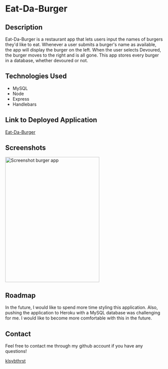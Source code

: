 # Eat-Da-Burger

<h2>Description</h2>

<p> Eat-Da-Burger is a restaurant app that lets users input the names of burgers they'd like to eat. Whenever a user submits a burger's name as available, the app will display the burger on the left. When the user selects Devoured, the burger moves to the right and is all gone. This app stores every burger in a database, whether devoured or not.</p>

<h2>Technologies Used</h2>

<ul>
  <li>MySQL</li>
  <li>Node</li>
  <li>Express</li>
  <li>Handlebars</li>
</ul>

<h2>Link to Deployed Application</h2>

<a href="https://still-shelf-73899.herokuapp.com/">Eat-Da-Burger</a>

<h2>Screenshots</h2>

<img src="https://user-images.githubusercontent.com/70531552/99008133-94716d80-2513-11eb-9b61-2c8eb9ec89f1.png" alt="Screenshot burger app" width="300" height="400">

<h2>Roadmap</h2>
<p>In the future, I would like to spend more time styling this application. Also, pushing the application to Heroku with a MySQL database was challenging for me. I would like to become more comfortable with this in the future. 

<h2>Contact</h2>

<p>Feel free to contact me through my github account if you have any questions!<p/>
<a href="https://github.com/klsybthrst">klsybthrst</a>
  
